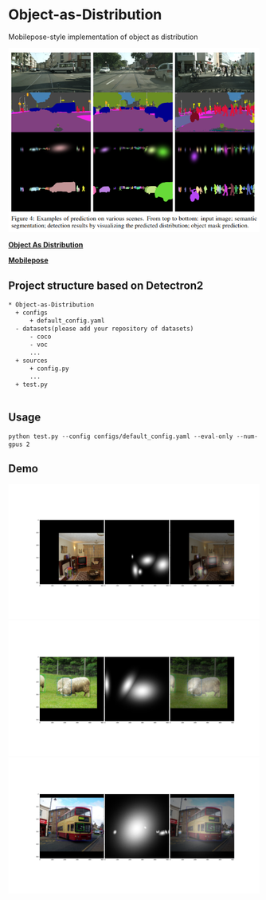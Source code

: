 # Object-as-Distribution
Mobilepose-style implementation of object as distribution

<img src="demo/Object-as-Distribution.png">

**[Object As Distribution](https://arxiv.org/abs/1907.12929)** 

**[Mobilepose](https://arxiv.org/abs/2003.03522)**

## Project structure based on Detectron2

```
* Object-as-Distribution
  + configs
      + default_config.yaml
  - datasets(please add your repository of datasets)
      - coco
      - voc
      ...
  + sources
      + config.py
      ...
  + test.py
  
```

## Usage

```
python test.py --config configs/default_config.yaml --eval-only --num-gpus 2
```

## Demo
<img src="demo/Demo_1.png">
<img src="demo/Demo_2.png">
<img src="demo/Demo_3.png">
